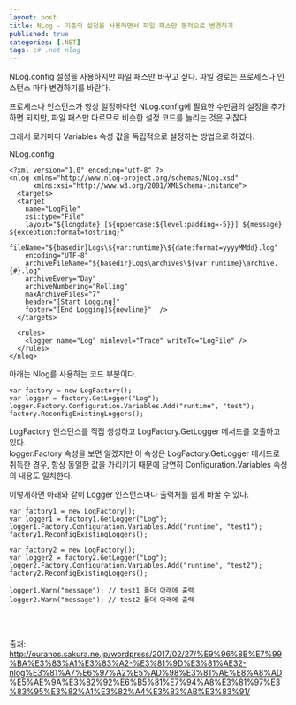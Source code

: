 ```yaml
---
layout: post
title: NLog - 기존의 설정을 사용하면서 파일 패스만 동적으로 변경하기
published: true
categories: [.NET]
tags: c# .net nlog
---
```

NLog.config 설정을 사용하지만 파일 패스만 바꾸고 싶다. 파일 경로는 프로세스나 인스턴스 마다 변경하기를 바란다.  
  
프로세스나 인스턴스가 항상 일정하다면 NLog.config에 필요한 수만큼의 설정을 추가하면 되지만, 파일 패스만 다르므로  비슷한 설정 코드를 늘리는 것은 귀찮다. 
  
그래서 로거마다 Variables 속성 값을 독립적으로 설정하는 방법으로 하였다.  
    
NLog.config
```
<?xml version="1.0" encoding="utf-8" ?>
<nlog xmlns="http://www.nlog-project.org/schemas/NLog.xsd"
      xmlns:xsi="http://www.w3.org/2001/XMLSchema-instance">
  <targets>
  <target
    name="LogFile"
    xsi:type="File"
    layout="${longdate} [${uppercase:${level:padding=-5}}] ${message} ${exception:format=tostring}"
    fileName="${basedir}Logs\${var:runtime}\${date:format=yyyyMMdd}.log"
    encoding="UTF-8"
    archiveFileName="${basedir}Logs\archives\${var:runtime}\archive.{#}.log"
    archiveEvery="Day"
    archiveNumbering="Rolling"
    maxArchiveFiles="7"
    header="[Start Logging]"
    footer="[End Logging]${newline}"  />
  </targets>

  <rules>
    <logger name="Log" minlevel="Trace" writeTo="LogFile" />
  </rules>
</nlog>
```
  
아래는 Nlog를 사용하는 코드 부분이다.  
  
```
var factory = new LogFactory();
var logger = factory.GetLogger("Log");
logger.Factory.Configuration.Variables.Add("runtime", "test");
factory.ReconfigExistingLoggers();
``` 
  
LogFactory 인스턴스를 직접 생성하고 LogFactory.GetLogger 메서드를 호출하고 있다.  
logger.Factory 속성을 보면 알겠지만 이 속성은 LogFactory.GetLogger 메서드로 취득한 경우, 항상 동일한 값을 가리키기 때문에 당연히 Configuration.Variables 속성의 내용도 일치한다.
  
이렇게하면 아래와 같이 Logger 인스턴스마다 출력처를 쉽게 바꿀 수 있다.  
  
```
var factory1 = new LogFactory();
var logger1 = factory1.GetLogger("Log");
logger1.Factory.Configuration.Variables.Add("runtime", "test1");
factory1.ReconfigExistingLoggers();

var factory2 = new LogFactory();
var logger2 = factory2.GetLogger("Log");
logger2.Factory.Configuration.Variables.Add("runtime", "test2");
factory2.ReconfigExistingLoggers();

logger1.Warn("message"); // test1 폴더 아래에 출력
logger2.Warn("message"); // test2 폴더 아래에 출력
```  
  
<br>
<br>  

출처: http://ouranos.sakura.ne.jp/wordpress/2017/02/27/%E9%96%8B%E7%99%BA%E3%83%A1%E3%83%A2-%E3%81%9D%E3%81%AE32-nlog%E3%81%A7%E6%97%A2%E5%AD%98%E3%81%AE%E8%A8%AD%E5%AE%9A%E3%82%92%E6%B5%81%E7%94%A8%E3%81%97%E3%83%95%E3%82%A1%E3%82%A4%E3%83%AB%E3%83%91/